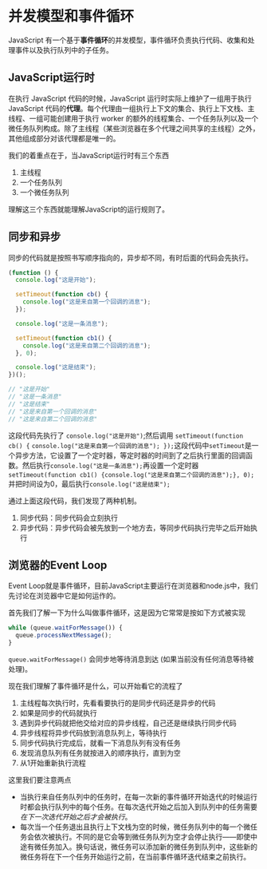 # 并发模型和事件循环

JavaScript 有一个基于**事件循环**的并发模型，事件循环负责执行代码、收集和处理事件以及执行队列中的子任务。

## JavaScript运行时

在执行 JavaScript 代码的时候，JavaScript 运行时实际上维护了一组用于执行 JavaScript 代码的**代理**。每个代理由一组执行上下文的集合、执行上下文栈、主线程、一组可能创建用于执行 worker 的额外的线程集合、一个任务队列以及一个微任务队列构成。除了主线程（某些浏览器在多个代理之间共享的主线程）之外，其他组成部分对该代理都是唯一的。

我们的着重点在于，当JavaScript运行时有三个东西

1. 主线程
2. 一个任务队列
3. 一个微任务队列

理解这三个东西就能理解JavaScript的运行规则了。



## 同步和异步

同步的代码就是按照书写顺序指向的，异步却不同，有时后面的代码会先执行。

```js
(function () {
  console.log("这是开始");

  setTimeout(function cb() {
    console.log("这是来自第一个回调的消息");
  });

  console.log("这是一条消息");

  setTimeout(function cb1() {
    console.log("这是来自第二个回调的消息");
  }, 0);

  console.log("这是结束");
})();

// "这是开始"
// "这是一条消息"
// "这是结束"
// "这是来自第一个回调的消息"
// "这是来自第二个回调的消息"

```

这段代码先执行了 `console.log("这是开始")`;然后调用  `setTimeout(function cb() {`
    `console.log("这是来自第一个回调的消息"); });`这段代码中`setTimeout`是一个异步方法，它设置了一个定时器，等定时器的时间到了之后执行里面的回调函数。然后执行`console.log("这是一条消息");`再设置一个定时器`  setTimeout(function cb1() {console.log("这是来自第二个回调的消息");}, 0);`并把时间设为0，最后执行`console.log("这是结束");`

通过上面这段代码，我们发现了两种机制。

1. 同步代码：同步代码会立刻执行
2. 异步代码：异步代码会被先放到一个地方去，等同步代码执行完毕之后开始执行

## 浏览器的Event Loop

Event Loop就是事件循环，目前JavaScript主要运行在浏览器和node.js中，我们先讨论在浏览器中它是如何运作的。

首先我们了解一下为什么叫做事件循环，这是因为它常常是按如下方式被实现

```js
while (queue.waitForMessage()) {
  queue.processNextMessage();
}
```

`queue.waitForMessage()` 会同步地等待消息到达 (如果当前没有任何消息等待被处理)。

现在我们理解了事件循环是什么，可以开始看它的流程了

1. 主线程每次执行时，先看看要执行的是同步代码还是异步的代码
2. 如果是同步的代码就执行
3. 遇到异步代码就把他交给对应的异步线程，自己还是继续执行同步代码
4. 异步线程将异步代码放到消息队列上，等待执行
5. 同步代码执行完成后，就看一下消息队列有没有任务
6. 发现消息队列有任务就按进入的顺序执行，直到为空
7. 从1开始重新执行流程

这里我们要注意两点

- 当执行来自任务队列中的任务时，在每一次新的事件循环开始迭代的时候运行时都会执行队列中的每个任务。在每次迭代开始之后加入到队列中的任务需要*在下一次迭代开始之后才会被执行*。
- 每次当一个任务退出且执行上下文栈为空的时候，微任务队列中的每一个微任务会依次被执行。不同的是它会等到微任务队列为空才会停止执行——即使中途有微任务加入。换句话说，微任务可以添加新的微任务到队列中，这些新的微任务将在下一个任务开始运行之前，在当前事件循环迭代结束之前执行。



